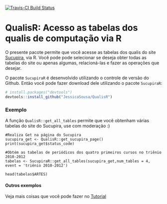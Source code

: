 [![Travis-CI Build Status](https://travis-ci.org/JessicaSousa/QualisR.svg?branch=master)](https://travis-ci.org/JessicaSousa/QualisR)

QualisR: Acesso as tabelas dos qualis de computação via R
========================================

O presente pacote permite que você acesse as tabelas dos qualis do site [Sucupira](https://sucupira.capes.gov.br/sucupira/public/consultas/coleta/veiculoPublicacaoQualis/listaConsultaGeralPeriodicos.jsf), via R. Você pode pode selecionar se deseja obter todas as tabelas do site ou apenas algumas, relacioná-las e fazer as operações que desejar.

O pacote `SucupiraR` é desenvolvido utilizando o controle de versão do Github. Então você pode fazer download dele utilizando o pacote `SucupiraR`:

``` r
# install.packages("devtools")
devtools::install_github("JessicaSousa/QualisR")
```

### Exemplo

A função `QualisR::get_all_tables` permite que você obtenham várias tabelas do site do Sucupira, use com moderação :)

```{r}
#Realiza Get na página do Sucupira
sucupira_get <- QualisR::get_sucupira_page()
print(sucupira_get$status_code)

#Obtém as tabelas de periódicos dos quatro primeiros cursos no triênio 2010-2012
tabelas <- SucupiraR::get_all_tables(sucupira_get,num_tables = 4, event = 'triênio 2010-2012')

head(tabelas$ARTES)
```

#### Outros exemplos
Veja mais coisas que você pode fazer no [Tutorial](https://jessicasousa.github.io/QualisR/inst/doc/README.html)
